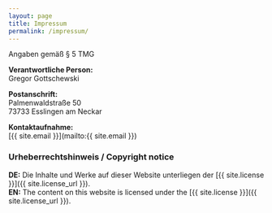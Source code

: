 ```yaml
---
layout: page
title: Impressum
permalink: /impressum/
---
```


Angaben gemäß § 5 TMG

**Verantwortliche Person:**  
Gregor Gottschewski

**Postanschrift:**  
Palmenwaldstraße 50  
73733 Esslingen am Neckar

**Kontaktaufnahme:**  
[{{ site.email  }}](mailto:{{ site.email  }})

### Urheberrechtshinweis / Copyright notice

**DE:** Die Inhalte und Werke auf dieser Website unterliegen der [{{ site.license }}]({{ site.license_url }}).  
**EN:** The content on this website is licensed under the [{{ site.license }}]({{ site.license_url }}).